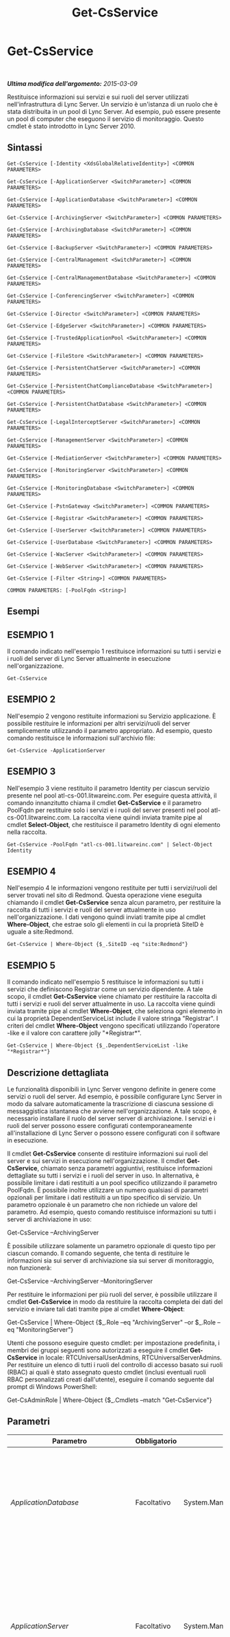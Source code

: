﻿---
title: Get-CsService
TOCTitle: Get-CsService
ms:assetid: f687d41b-2cb3-4c32-ae28-90e25cdd0d6a
ms:mtpsurl: https://technet.microsoft.com/it-it/library/Gg413038(v=OCS.15)
ms:contentKeyID: 49302503
ms.date: 08/24/2015
mtps_version: v=OCS.15
ms.translationtype: HT
---

# Get-CsService

 

_**Ultima modifica dell'argomento:** 2015-03-09_

Restituisce informazioni sui servizi e sui ruoli del server utilizzati nell'infrastruttura di Lync Server. Un servizio è un'istanza di un ruolo che è stata distribuita in un pool di Lync Server. Ad esempio, può essere presente un pool di computer che eseguono il servizio di monitoraggio. Questo cmdlet è stato introdotto in Lync Server 2010.

## Sintassi

    Get-CsService [-Identity <XdsGlobalRelativeIdentity>] <COMMON PARAMETERS>

    Get-CsService [-ApplicationServer <SwitchParameter>] <COMMON PARAMETERS>

    Get-CsService [-ApplicationDatabase <SwitchParameter>] <COMMON PARAMETERS>

    Get-CsService [-ArchivingServer <SwitchParameter>] <COMMON PARAMETERS>

    Get-CsService [-ArchivingDatabase <SwitchParameter>] <COMMON PARAMETERS>

    Get-CsService [-BackupServer <SwitchParameter>] <COMMON PARAMETERS>

    Get-CsService [-CentralManagement <SwitchParameter>] <COMMON PARAMETERS>

    Get-CsService [-CentralManagementDatabase <SwitchParameter>] <COMMON PARAMETERS>

    Get-CsService [-ConferencingServer <SwitchParameter>] <COMMON PARAMETERS>

    Get-CsService [-Director <SwitchParameter>] <COMMON PARAMETERS>

    Get-CsService [-EdgeServer <SwitchParameter>] <COMMON PARAMETERS>

    Get-CsService [-TrustedApplicationPool <SwitchParameter>] <COMMON PARAMETERS>

    Get-CsService [-FileStore <SwitchParameter>] <COMMON PARAMETERS>

    Get-CsService [-PersistentChatServer <SwitchParameter>] <COMMON PARAMETERS>

    Get-CsService [-PersistentChatComplianceDatabase <SwitchParameter>] <COMMON PARAMETERS>

    Get-CsService [-PersistentChatDatabase <SwitchParameter>] <COMMON PARAMETERS>

    Get-CsService [-LegalInterceptServer <SwitchParameter>] <COMMON PARAMETERS>

    Get-CsService [-ManagementServer <SwitchParameter>] <COMMON PARAMETERS>

    Get-CsService [-MediationServer <SwitchParameter>] <COMMON PARAMETERS>

    Get-CsService [-MonitoringServer <SwitchParameter>] <COMMON PARAMETERS>

    Get-CsService [-MonitoringDatabase <SwitchParameter>] <COMMON PARAMETERS>

    Get-CsService [-PstnGateway <SwitchParameter>] <COMMON PARAMETERS>

    Get-CsService [-Registrar <SwitchParameter>] <COMMON PARAMETERS>

    Get-CsService [-UserServer <SwitchParameter>] <COMMON PARAMETERS>

    Get-CsService [-UserDatabase <SwitchParameter>] <COMMON PARAMETERS>

    Get-CsService [-WacServer <SwitchParameter>] <COMMON PARAMETERS>

    Get-CsService [-WebServer <SwitchParameter>] <COMMON PARAMETERS>

    Get-CsService [-Filter <String>] <COMMON PARAMETERS>

    COMMON PARAMETERS: [-PoolFqdn <String>]

## Esempi

## ESEMPIO 1

Il comando indicato nell'esempio 1 restituisce informazioni su tutti i servizi e i ruoli del server di Lync Server attualmente in esecuzione nell'organizzazione.

    Get-CsService

## ESEMPIO 2

Nell'esempio 2 vengono restituite informazioni su Servizio applicazione. È possibile restituire le informazioni per altri servizi/ruoli del server semplicemente utilizzando il parametro appropriato. Ad esempio, questo comando restituisce le informazioni sull'archivio file:

    Get-CsService -ApplicationServer

## ESEMPIO 3

Nell'esempio 3 viene restituito il parametro Identity per ciascun servizio presente nel pool atl-cs-001.litwareinc.com. Per eseguire questa attività, il comando innanzitutto chiama il cmdlet **Get-CsService** e il parametro PoolFqdn per restituire solo i servizi e i ruoli del server presenti nel pool atl-cs-001.litwareinc.com. La raccolta viene quindi inviata tramite pipe al cmdlet **Select-Object**, che restituisce il parametro Identity di ogni elemento nella raccolta.

    Get-CsService -PoolFqdn "atl-cs-001.litwareinc.com" | Select-Object Identity

## ESEMPIO 4

Nell'esempio 4 le informazioni vengono restituite per tutti i servizi/ruoli del server trovati nel sito di Redmond. Questa operazione viene eseguita chiamando il cmdlet **Get-CsService** senza alcun parametro, per restituire la raccolta di tutti i servizi e ruoli del server attualmente in uso nell'organizzazione. I dati vengono quindi inviati tramite pipe al cmdlet **Where-Object**, che estrae solo gli elementi in cui la proprietà SiteID è uguale a site:Redmond.

    Get-CsService | Where-Object {$_.SiteID -eq "site:Redmond"}

## ESEMPIO 5

Il comando indicato nell'esempio 5 restituisce le informazioni su tutti i servizi che definiscono Registrar come un servizio dipendente. A tale scopo, il cmdlet **Get-CsService** viene chiamato per restituire la raccolta di tutti i servizi e ruoli del server attualmente in uso. La raccolta viene quindi inviata tramite pipe al cmdlet **Where-Object**, che seleziona ogni elemento in cui la proprietà DependentServiceList include il valore stringa "Registrar". I criteri del cmdlet **Where-Object** vengono specificati utilizzando l'operatore -like e il valore con carattere jolly "\*Registrar\*".

    Get-CsService | Where-Object {$_.DependentServiceList -like "*Registrar*"}

## Descrizione dettagliata

Le funzionalità disponibili in Lync Server vengono definite in genere come servizi o ruoli del server. Ad esempio, è possibile configurare Lync Server in modo da salvare automaticamente la trascrizione di ciascuna sessione di messaggistica istantanea che avviene nell'organizzazione. A tale scopo, è necessario installare il ruolo del server server di archiviazione. I servizi e i ruoli del server possono essere configurati contemporaneamente all'installazione di Lync Server o possono essere configurati con il software in esecuzione.

Il cmdlet **Get-CsService** consente di restituire informazioni sui ruoli del server e sui servizi in esecuzione nell'organizzazione. Il cmdlet **Get-CsService**, chiamato senza parametri aggiuntivi, restituisce informazioni dettagliate su tutti i servizi e i ruoli del server in uso. In alternativa, è possibile limitare i dati restituiti a un pool specifico utilizzando il parametro PoolFqdn. È possibile inoltre utilizzare un numero qualsiasi di parametri opzionali per limitare i dati restituiti a un tipo specifico di servizio. Un parametro opzionale è un parametro che non richiede un valore del parametro. Ad esempio, questo comando restituisce informazioni su tutti i server di archiviazione in uso:

Get-CsService –ArchivingServer

È possibile utilizzare solamente un parametro opzionale di questo tipo per ciascun comando. Il comando seguente, che tenta di restituire le informazioni sia sui server di archiviazione sia sui server di monitoraggio, non funzionerà:

Get-CsService –ArchivingServer –MonitoringServer

Per restituire le informazioni per più ruoli del server, è possibile utilizzare il cmdlet **Get-CsService** in modo da restituire la raccolta completa dei dati del servizio e inviare tali dati tramite pipe al cmdlet **Where-Object**:

Get-CsService | Where-Object {$\_.Role –eq "ArchivingServer" –or $\_.Role –eq "MonitoringServer"}

Utenti che possono eseguire questo cmdlet: per impostazione predefinita, i membri dei gruppi seguenti sono autorizzati a eseguire il cmdlet **Get-CsService** in locale: RTCUniversalUserAdmins, RTCUniversalServerAdmins. Per restituire un elenco di tutti i ruoli del controllo di accesso basato sui ruoli (RBAC) ai quali è stato assegnato questo cmdlet (inclusi eventuali ruoli RBAC personalizzati creati dall'utente), eseguire il comando seguente dal prompt di Windows PowerShell:

Get-CsAdminRole | Where-Object {$\_.Cmdlets –match "Get-CsService"}

## Parametri


<table>
<colgroup>
<col style="width: 25%" />
<col style="width: 25%" />
<col style="width: 25%" />
<col style="width: 25%" />
</colgroup>
<thead>
<tr class="header">
<th>Parametro</th>
<th>Obbligatorio</th>
<th>Tipo</th>
<th>Descrizione</th>
</tr>
</thead>
<tbody>
<tr class="odd">
<td><p><em>ApplicationDatabase</em></p></td>
<td><p>Facoltativo</p></td>
<td><p>System.Management.Automation.SwitchParameter</p></td>
<td><p>Restituisce informazioni sui database dell'applicazione utilizzati nell'organizzazione. I database dell'applicazione vengono utilizzati da Servizio applicazione.</p></td>
</tr>
<tr class="even">
<td><p><em>ApplicationServer</em></p></td>
<td><p>Facoltativo</p></td>
<td><p>System.Management.Automation.SwitchParameter</p></td>
<td><p>Restituisce informazioni su Servizio applicazione. Servizio applicazione consente di eseguire le applicazioni create utilizzando Microsoft Unified Communications Managed API (UCMA).</p></td>
</tr>
<tr class="odd">
<td><p><em>ArchivingDatabase</em></p></td>
<td><p>Facoltativo</p></td>
<td><p>System.Management.Automation.SwitchParameter</p></td>
<td><p>Restituisce informazioni sui database di archiviazione utilizzati nell'organizzazione. I database di archiviazione archiviano le trascrizioni delle sessioni di messaggistica istantanea.</p></td>
</tr>
<tr class="even">
<td><p><em>ArchivingServer</em></p></td>
<td><p>Facoltativo</p></td>
<td><p>System.Management.Automation.SwitchParameter</p></td>
<td><p>Restituisce informazioni sui server di archiviazione utilizzati nell'organizzazione. I server di archiviazione consentono di salvare le trascrizioni delle sessioni di messaggistica istantanea.</p></td>
</tr>
<tr class="odd">
<td><p><em>BackupServer</em></p></td>
<td><p>Facoltativo</p></td>
<td><p>System.Management.Automation.SwitchParameter</p></td>
<td><p>Restituisce informazioni sui server di backup utilizzati nell'organizzazione.</p></td>
</tr>
<tr class="even">
<td><p><em>CentralManagement</em></p></td>
<td><p>Facoltativo</p></td>
<td><p>System.Management.Automation.SwitchParameter</p></td>
<td><p>Restituisce informazioni sul servizio di gestione centrale utilizzato nell'organizzazione. Il servizio servizio di gestione centrale viene utilizzato per inviare dati di configurazione ai computer che eseguono servizi di Lync Server.</p></td>
</tr>
<tr class="odd">
<td><p><em>CentralManagementDatabase</em></p></td>
<td><p>Facoltativo</p></td>
<td><p>System.Management.Automation.SwitchParameter</p></td>
<td><p>Restituisce informazioni sul archivio di gestione centrale utilizzato nell'organizzazione. Il archivio di gestione centrale mantiene le informazioni di configurazione per Lync Server.</p></td>
</tr>
<tr class="even">
<td><p><em>ConferencingServer</em></p></td>
<td><p>Facoltativo</p></td>
<td><p>System.Management.Automation.SwitchParameter</p></td>
<td><p>Restituisce informazioni sul servizio servizio A/V Conferencing utilizzato nell'organizzazione. servizio A/V Conferencing è utilizzato per gestire le riunioni e le conferenze online.</p></td>
</tr>
<tr class="odd">
<td><p><em>Director</em></p></td>
<td><p>Facoltativo</p></td>
<td><p>System.Management.Automation.SwitchParameter</p></td>
<td><p>Restituisce informazioni sui Director utilizzati nell'organizzazione. I Director sono configurati per gestire le richieste degli utenti e l'autenticazione utente, ma non per ospitare gli account utente. In genere i Director vengono utilizzati per gestire le richieste degli utenti esterni.</p></td>
</tr>
<tr class="even">
<td><p><em>EdgeServer</em></p></td>
<td><p>Facoltativo</p></td>
<td><p>System.Management.Automation.SwitchParameter</p></td>
<td><p>Restituisce informazioni sui server perimetrali utilizzati nell'organizzazione. I server perimetrali forniscono connettività tra la rete interna ed Internet.</p></td>
</tr>
<tr class="odd">
<td><p><em>FileStore</em></p></td>
<td><p>Facoltativo</p></td>
<td><p>System.Management.Automation.SwitchParameter</p></td>
<td><p>Restituisce informazioni sugli archivi file utilizzati nell'organizzazione. L'archivio file viene utilizzato per conservare i file di Lync Server, quali i file audio utilizzati dal servizio Annuncio.</p></td>
</tr>
<tr class="even">
<td><p><em>Filter</em></p></td>
<td><p>Facoltativo</p></td>
<td><p>System.String</p></td>
<td><p>Consente di utilizzare i caratteri jolly per specificare il servizio (o i servizi) da restituire. Non è possibile utilizzare i parametri Filter e Identity nello stesso comando.</p></td>
</tr>
<tr class="odd">
<td><p><em>Identity</em></p></td>
<td><p>Facoltativo</p></td>
<td><p>Microsoft.Rtc.Management.Xds.XdsGlobalRelativeIdentity</p></td>
<td><p>L'identificatore univoco del servizio o del ruolo del server specifico da restituire. Ad esempio: -Identity &quot;Registrar:atl-cs-001.litwareinc.com&quot;.</p>
<p></p></td>
</tr>
<tr class="even">
<td><p><em>LegalInterceptServer</em></p></td>
<td><p>Facoltativo</p></td>
<td><p>System.Management.Automation.SwitchParameter</p></td>
<td><p>Restituisce informazioni sui server di intercettazione legale utilizzati nell'organizzazione. I server di intercettazione legale consentono l'intercettazione in tempo reale delle comunicazioni di messaggistica istantanea in Office 365.</p></td>
</tr>
<tr class="odd">
<td><p><em>ManagementServer</em></p></td>
<td><p>Facoltativo</p></td>
<td><p>System.Management.Automation.SwitchParameter</p></td>
<td><p>Restituisce informazioni sul server di gestione centrale utilizzato nell'organizzazione. server di gestione centrale in genere è collocato nei Front End Server ed è responsabile dell'accesso alle informazioni nel archivio di gestione centrale.</p></td>
</tr>
<tr class="even">
<td><p><em>MediationServer</em></p></td>
<td><p>Facoltativo</p></td>
<td><p>System.Management.Automation.SwitchParameter</p></td>
<td><p>Restituisce informazioni sui Mediation Server utilizzati nell'organizzazione. I Mediation Server consentono di costituire un ponte tra la rete VoIP aziendale e la rete PSTN (Public Switched Telephone Network).</p></td>
</tr>
<tr class="odd">
<td><p><em>MonitoringDatabase</em></p></td>
<td><p>Facoltativo</p></td>
<td><p>System.Management.Automation.SwitchParameter</p></td>
<td><p>Restituisce informazioni sui database di monitoraggio utilizzati nell'organizzazione. I database di monitoraggio archiviano le informazioni relative all'utilizzo del telefono e alla qualità delle chiamate di VoIP aziendale.</p></td>
</tr>
<tr class="even">
<td><p><em>MonitoringServer</em></p></td>
<td><p>Facoltativo</p></td>
<td><p>System.Management.Automation.SwitchParameter</p></td>
<td><p>Restituisce informazioni sui server di monitoraggio utilizzati nell'organizzazione. I server di monitoraggio vengono utilizzati per tenere traccia dell'utilizzo del telefono e della qualità delle chiamate di VoIP aziendale.</p></td>
</tr>
<tr class="odd">
<td><p><em>PersistentChatComplianceDatabase</em></p></td>
<td><p>Facoltativo</p></td>
<td><p>System.Management.Automation.SwitchParameter</p></td>
<td><p>Restituisce informazioni sui database utilizzati per mantenere le informazioni di conformità di Chat persistente.</p></td>
</tr>
<tr class="even">
<td><p><em>PersistentChatDatabase</em></p></td>
<td><p>Facoltativo</p></td>
<td><p>System.Management.Automation.SwitchParameter</p></td>
<td><p>Restituisce informazioni sui database utilizzati per mantenere le informazioni di conformità di Chat persistente.</p></td>
</tr>
<tr class="odd">
<td><p><em>PersistentChatServer</em></p></td>
<td><p>Facoltativo</p></td>
<td><p>System.Management.Automation.SwitchParameter</p></td>
<td><p>Restituisce informazioni sui server di Chat persistente utilizzati nell'organizzazione.</p></td>
</tr>
<tr class="even">
<td><p><em>PoolFqdn</em></p></td>
<td><p>Facoltativo</p></td>
<td><p>System.String</p></td>
<td><p>Il nome di dominio completo del pool che ospita il servizio o il ruolo del server. Se si utilizza il parametro PoolFqdn senza specificare un parametro specifico del servizio, verranno restituiti tutti i servizi e i ruoli del server trovati sul pool.</p></td>
</tr>
<tr class="odd">
<td><p><em>PstnGateway</em></p></td>
<td><p>Facoltativo</p></td>
<td><p>System.Management.Automation.SwitchParameter</p></td>
<td><p>Restituisce informazioni sui gateway PSTN (Public Switched Telephone Network) utilizzati nell'organizzazione. I gateway PSTN convertono i segnali inviati dai dispositivi VoIP aziendale in segnali che possono essere compresi dai dispositivi PSTN e viceversa.</p></td>
</tr>
<tr class="even">
<td><p><em>Registrar</em></p></td>
<td><p>Facoltativo</p></td>
<td><p>System.Management.Automation.SwitchParameter</p></td>
<td><p>Restituisce informazioni sui Registrar utilizzati nell'organizzazione. I Registrar vengono utilizzati per autenticare gli utenti e tenere traccia dello stato corrente di un utente.</p></td>
</tr>
<tr class="odd">
<td><p><em>TrustedApplicationPool</em></p></td>
<td><p>Facoltativo</p></td>
<td><p>System.Management.Automation.SwitchParameter</p></td>
<td><p>Restituisce informazioni sui pool di applicazioni attendibili utilizzati nell'organizzazione. In tali pool sono ospitati i computer che eseguono applicazioni attendibili.</p></td>
</tr>
<tr class="even">
<td><p><em>UserDatabase</em></p></td>
<td><p>Facoltativo</p></td>
<td><p>System.Management.Automation.SwitchParameter</p></td>
<td><p>Restituisce informazioni sul database degli utenti utilizzato nell'organizzazione. I database utente archiviano i dati necessari al servizio Server utente.</p></td>
</tr>
<tr class="odd">
<td><p><em>UserServer</em></p></td>
<td><p>Facoltativo</p></td>
<td><p>System.Management.Automation.SwitchParameter</p></td>
<td><p>Restituisce informazioni sul Servizi utente utilizzato nell'organizzazione. Il servizio Servizi utente consente di eseguire la replica degli utenti, il provisioning di tipo in-band, la pubblicazione e le notifiche di presenza e lo scambio delle schede contatto.</p></td>
</tr>
<tr class="even">
<td><p><em>WacServer</em></p></td>
<td><p>Facoltativo</p></td>
<td><p>System.Management.Automation.SwitchParameter</p></td>
<td><p>Restituisce informazioni sui server di Office Web Apps utilizzati con Microsoft Lync Server. Il server di Office Web Apps era precedentemente denominato &quot;WacServer&quot;.</p></td>
</tr>
<tr class="odd">
<td><p><em>WebServer</em></p></td>
<td><p>Facoltativo</p></td>
<td><p>System.Management.Automation.SwitchParameter</p></td>
<td><p>Restituisce informazioni sul servizi Web utilizzato nell'organizzazione. Il servizio servizi Web ospita applicazioni basate su Web quali il Servizio Rubrica.</p></td>
</tr>
</tbody>
</table>


## Tipi di input

Nessuno. Il cmdlet **Get-CsService** non accetta input inviato tramite pipe.

## Tipi restituiti

Il cmdlet **Get-CsService** restituisce oggetti diversi sulla base dei parametri utilizzati durante la chiamata del cmdlet. Ad esempio, se si include il parametro MonitoringDatabase, il cmdlet **Get-CsService** restituisce le istanze dell'oggetto Microsoft.Rtc.Management.Xds.DisplayMonitoringDatabase. Per determinare gli oggetti restituiti utilizzando altri parametri, effettuare la chiamata del cmdlet **Get-CsService** utilizzando uno di questi parametri e inviare quindi tramite pipe l'oggetto restituito al cmdlet **Get-Member**. Ad esempio: Get-CsService -Registrar | Get-Member.

## Vedere anche

#### Ulteriori risorse

[Set-CsApplicationServer](set-csapplicationserver.md)  
[Set-CsArchivingServer](set-csarchivingserver.md)  
[Set-CsConferenceServer](set-csconferenceserver.md)  
[Set-CsDirector](set-csdirector.md)  
[Set-CsEdgeServer](set-csedgeserver.md)  
[Set-CsManagementServer](set-csmanagementserver.md)  
[Set-CsMediationServer](set-csmediationserver.md)  
[Set-CsMonitoringServer](set-csmonitoringserver.md)  
[Set-CsRegistrar](set-csregistrar.md)  
[Set-CsUserServer](set-csuserserver.md)  
[Set-CsWebServer](set-cswebserver.md)

